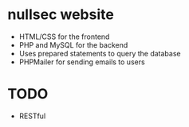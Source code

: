 # nullsec website
- HTML/CSS for the frontend
- PHP and MySQL for the backend
- Uses prepared statements to query the database
- PHPMailer for sending emails to users

# TODO
- RESTful
